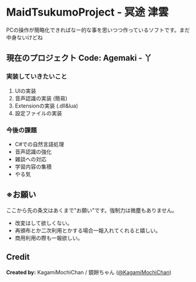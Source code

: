 # MaidTsukumoProject - 冥途 津雲

PCの操作が簡略化できればなー的な事を思いつつ作っているソフトです。まだ中身ないけどね

## 現在のプロジェクト Code: Agemaki - 丫

### 実装していきたいこと

1. UIの実装
2. 音声認識の実装 (簡易)
3. Extensionの実装 (.dll&lua)
4. 設定ファイルの実装

### 今後の課題

- C#での自然言語処理
- 音声認識の強化
- 雑談への対応
- 学習内容の集積
- やる気

## ※お願い

ここから先の条文はあくまで"お願い"です。強制力は微塵もありません。

- 改変はして欲しくない。
- 再頒布とか二次利用とかする場合一報入れてくれると嬉しい。
- 商用利用の際も一報欲しい。

## Credit

__Created by:__ KagamiMochiChan / 鏡餅ちゃん ([@KagamiMochiChan](http://twitter.com/KagamiMochiChan))

